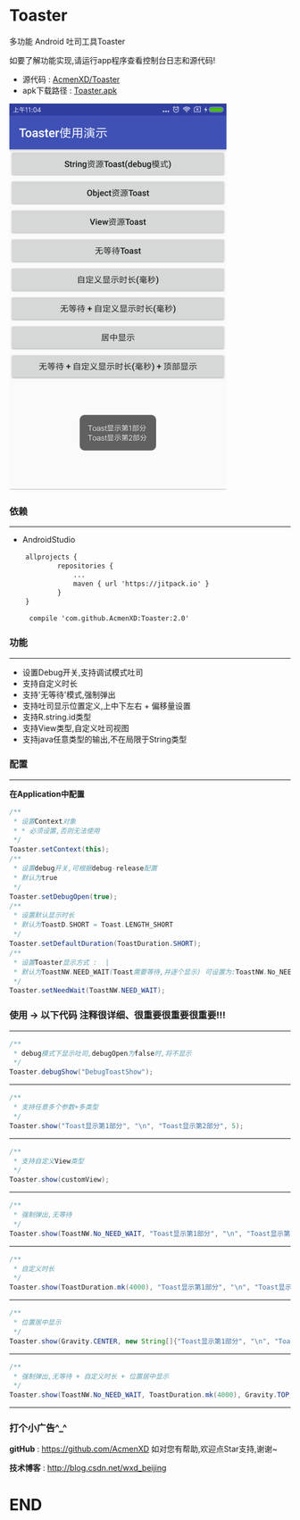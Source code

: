 # Toaster
多功能 Android 吐司工具Toaster

如要了解功能实现,请运行app程序查看控制台日志和源代码!
* 源代码 : <a href="https://github.com/AcmenXD/Toaster">AcmenXD/Toaster</a>
* apk下载路径 : <a href="https://github.com/AcmenXD/Resource/blob/master/apks/Toaster.apk">Toaster.apk</a>

![jpg](https://github.com/AcmenXD/Toaster/blob/master/pic/1.jpg)

### 依赖
---
- AndroidStudio
```
	allprojects {
            repositories {
                ...
                maven { url 'https://jitpack.io' }
            }
	}
```
```
	 compile 'com.github.AcmenXD:Toaster:2.0'
```
### 功能
---
- 设置Debug开关,支持调试模式吐司
- 支持自定义时长
- 支持'无等待'模式,强制弹出
- 支持吐司显示位置定义,上中下左右 + 偏移量设置
- 支持R.string.id类型
- 支持View类型,自定义吐司视图
- 支持java任意类型的输出,不在局限于String类型

### 配置
---
**在Application中配置**
```java
/**
 * 设置Context对象
 * * 必须设置,否则无法使用
 */
Toaster.setContext(this);
/**
 * 设置debug开关,可根据debug-release配置
 * 默认为true
 */
Toaster.setDebugOpen(true);
/**
 * 设置默认显示时长
 * 默认为ToastD.SHORT = Toast.LENGTH_SHORT
 */
Toaster.setDefaultDuration(ToastDuration.SHORT);
/**
 * 设置Toaster显示方式 :  |
 * 默认为ToastNW.NEED_WAIT(Toast需要等待,并逐个显示) 可设置为:ToastNW.No_NEED_WAIT(Toast无需等待,直接显示)
 */
Toaster.setNeedWait(ToastNW.NEED_WAIT);
```
### 使用 -> 以下代码 注释很详细、很重要很重要很重要!!!
---
```java
/**
 * debug模式下显示吐司,debugOpen为false时,将不显示
 */
Toaster.debugShow("DebugToastShow");
```
---
```java
/**
 * 支持任意多个参数+多类型
 */
Toaster.show("Toast显示第1部分", "\n", "Toast显示第2部分", 5);
```
---
```java
/**
 * 支持自定义View类型
 */
Toaster.show(customView);
```
---
```java
/**
 * 强制弹出,无等待
 */
Toaster.show(ToastNW.No_NEED_WAIT, "Toast显示第1部分", "\n", "Toast显示第2部分");
```
---
```java
/**
 * 自定义时长
 */
Toaster.show(ToastDuration.mk(4000), "Toast显示第1部分", "\n", "Toast显示第2部分");
```
---
```java
/**
 * 位置居中显示
 */
Toaster.show(Gravity.CENTER, new String[]{"Toast显示第1部分", "\n", "Toast显示第2部分"});
```
---
```java
/**
 * 强制弹出,无等待 + 自定义时长 + 位置居中显示
 */
Toaster.show(ToastNW.No_NEED_WAIT, ToastDuration.mk(4000), Gravity.TOP, new String[]{"Toast显示第1部分", "\n", "Toast显示第2部分"});
```
---
### 打个小广告^_^
**gitHub** : https://github.com/AcmenXD   如对您有帮助,欢迎点Star支持,谢谢~

**技术博客** : http://blog.csdn.net/wxd_beijing
# END